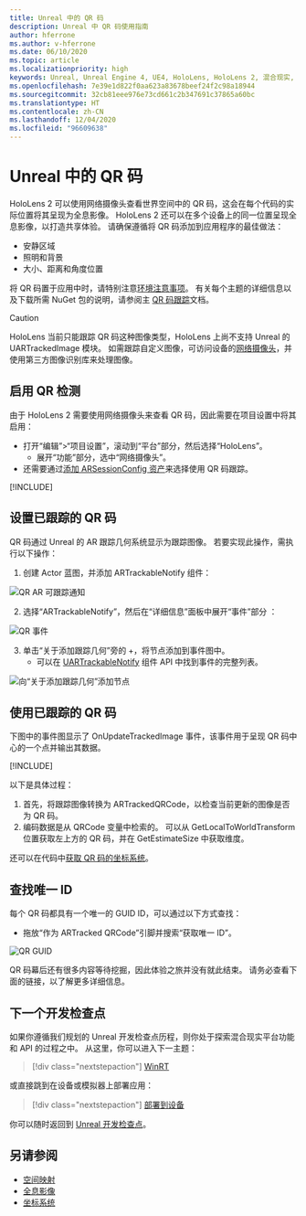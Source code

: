```yaml
---
title: Unreal 中的 QR 码
description: Unreal 中 QR 码使用指南
author: hferrone
ms.author: v-hferrone
ms.date: 06/10/2020
ms.topic: article
ms.localizationpriority: high
keywords: Unreal, Unreal Engine 4, UE4, HoloLens, HoloLens 2, 混合现实, 开发, 功能, 文档, 指南, 全息影像, qr 码, 混合现实头戴显示设备, windows 混合现实头戴显示设备, 虚拟现实头戴显示设备
ms.openlocfilehash: 7e39e1d822f0aa623a83678beef24f2c98a18944
ms.sourcegitcommit: 32cb81eee976e73cd661c2b347691c37865a60bc
ms.translationtype: HT
ms.contentlocale: zh-CN
ms.lasthandoff: 12/04/2020
ms.locfileid: "96609638"
---
```

# <a name="qr-codes-in-unreal"></a>Unreal 中的 QR 码

HoloLens 2 可以使用网络摄像头查看世界空间中的 QR 码，这会在每个代码的实际位置将其呈现为全息影像。 HoloLens 2 还可以在多个设备上的同一位置呈现全息影像，以打造共享体验。 请确保遵循将 QR 码添加到应用程序的最佳做法：

- 安静区域
- 照明和背景
- 大小、距离和角度位置

将 QR 码置于应用中时，请特别注意[环境注意事项](../../environment-considerations-for-hololens.md)。 有关每个主题的详细信息以及下载所需 NuGet 包的说明，请参阅主 [QR 码跟踪](../platform-capabilities-and-apis/qr-code-tracking.md)文档。

> [!CAUTION]
> HoloLens 当前只能跟踪 QR 码这种图像类型，HoloLens 上尚不支持 Unreal 的 UARTrackedImage 模块。 如需跟踪自定义图像，可访问设备的[网络摄像头](unreal-hololens-camera.md)，并使用第三方图像识别库来处理图像。 

## <a name="enabling-qr-detection"></a>启用 QR 检测
由于 HoloLens 2 需要使用网络摄像头来查看 QR 码，因此需要在项目设置中将其启用：
- 打开“编辑”>“项目设置”，滚动到“平台”部分，然后选择“HoloLens”。
    + 展开“功能”部分，选中“网络摄像头”。  
- 还需要通过[添加 ARSessionConfig 资产](https://docs.microsoft.com/windows/mixed-reality/unreal-uxt-ch3#adding-the-session-asset)来选择使用 QR 码跟踪。

[!INCLUDE[](includes/tabs-qr-codes-1.md)]

## <a name="setting-up-a-tracked-qr-code"></a>设置已跟踪的 QR 码

QR 码通过 Unreal 的 AR 跟踪几何系统显示为跟踪图像。 若要实现此操作，需执行以下操作：
1. 创建 Actor 蓝图，并添加 ARTrackableNotify 组件：

![QR AR 可跟踪通知](images/unreal-spatialmapping-artrackablenotify.PNG)

2. 选择“ARTrackableNotify”，然后在“详细信息”面板中展开“事件”部分  ：

![QR 事件](images/unreal-spatialmapping-events.PNG)

3. 单击“关于添加跟踪几何”旁的 +，将节点添加到事件图中。
    - 可以在 [UARTrackableNotify](https://docs.unrealengine.com/API/Runtime/AugmentedReality/UARTrackableNotifyComponent/index.html) 组件 API 中找到事件的完整列表。

![向“关于添加跟踪几何”添加节点](images/unreal-qr-codes-tracked-geometry.png)

## <a name="using-a-tracked-qr-code"></a>使用已跟踪的 QR 码
下图中的事件图显示了 OnUpdateTrackedImage 事件，该事件用于呈现 QR 码中心的一个点并输出其数据。

[!INCLUDE[](includes/tabs-qr-codes-2.md)]

以下是具体过程：
1. 首先，将跟踪图像转换为 ARTrackedQRCode，以检查当前更新的图像是否为 QR 码。  
2. 编码数据是从 QRCode 变量中检索的。 可以从 GetLocalToWorldTransform 位置获取左上方的 QR 码，并在 GetEstimateSize 中获取维度。

还可以在代码中[获取 QR 码的坐标系统](https://docs.microsoft.com/windows/mixed-reality/qr-code-tracking#getting-the-coordinate-system-for-a-qr-code)。

## <a name="finding-the-unique-id"></a>查找唯一 ID
每个 QR 码都具有一个唯一的 GUID ID，可以通过以下方式查找：
- 拖放“作为 ARTracked QRCode”引脚并搜索“获取唯一 ID”。

![QR GUID](images/unreal-qr-guid.PNG)

QR 码幕后还有很多内容等待挖掘，因此体验之旅并没有就此结束。 请务必查看下面的链接，以了解更多详细信息。

## <a name="next-development-checkpoint"></a>下一个开发检查点

如果你遵循我们规划的 Unreal 开发检查点历程，则你处于探索混合现实平台功能和 API 的过程之中。 从这里，你可以进入下一主题：

> [!div class="nextstepaction"]
> [WinRT](unreal-winRT.md)

或直接跳到在设备或模拟器上部署应用：

> [!div class="nextstepaction"]
> [部署到设备](unreal-deploying.md)

你可以随时返回到 [Unreal 开发检查点](unreal-development-overview.md#3-platform-capabilities-and-apis)。

## <a name="see-also"></a>另请参阅
* [空间映射](../../design/spatial-mapping.md)
* [全息影像](../../discover/hologram.md)
* [坐标系统](../../design/coordinate-systems.md)
